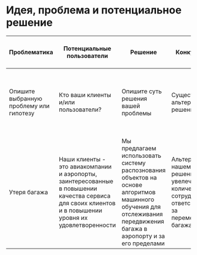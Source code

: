 # Идея, проблема и потенциальное решение

| Проблематика | Потенциальные пользователи | Решение | Конкуренты | Уникальность решения | Ссылка на видео с демонстрацией продукта |
| ------------- | ------------- | ------------- | ------------- | ------------- |  ------------- |
| Опишите выбранную проблему или гипотезу | Кто ваши клиенты и/или пользователи?  | Опишите суть решения вашей проблемы | Существующие альтернативы решения | Почему стоит обратить внимание на вас? Почему вас сложно скопировать?  | Разместите демонстрацию вашего продукта на любом ресурсе и прикрепите ссылку в документ для просмотра | 
| Утеря багажа | Наши клиенты - это авиакомпании и аэропорты, заинтересованные в повышении качества сервиса для своих клиентов и в повышении уровня их удовлетворенности  | Мы предлагаем использовать систему распознования объектов на основе алгоритмов машинного обучения для отслеживания передвижения багажа в аэропорту и за его пределами | Альтернатива нашему решению - увелечения количества сотрудников, ответсвенных за перемещение багажа |  |  |

